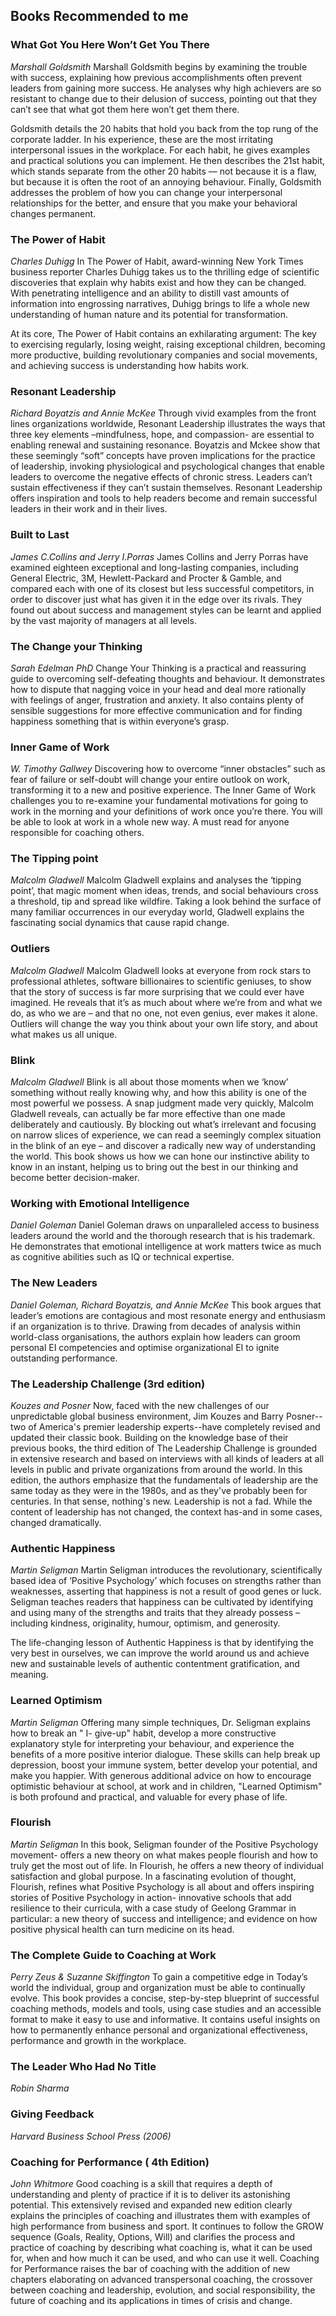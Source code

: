 ## Books Recommended to me

### What Got You Here Won’t Get You There
_Marshall Goldsmith_
Marshall Goldsmith begins by examining the trouble with success, explaining how previous accomplishments often prevent leaders from gaining more success. He analyses why high achievers are so resistant to change due to their delusion of success, pointing out that they can’t see that what got them here won’t get them there.

Goldsmith details the 20 habits that hold you back from the top rung of the corporate ladder. In his experience, these are the most irritating interpersonal issues in the workplace. For each habit, he gives examples and practical solutions you can implement. He then describes the 21st habit, which stands separate from the other 20 habits –– not because it is a flaw, but because it is often the root of an annoying behaviour.
Finally, Goldsmith addresses the problem of how you can change your interpersonal relationships for the better, and ensure that you make your behavioral changes permanent.

### The Power of Habit
_Charles Duhigg_
In The Power of Habit, award-winning New York Times business reporter Charles Duhigg takes us to the thrilling edge of scientific discoveries that explain why habits exist and how they can be changed. With penetrating intelligence and an ability to distill vast amounts of information into engrossing narratives, Duhigg brings to life a whole new understanding of human nature and its potential for transformation.

At its core, The Power of Habit contains an exhilarating argument: The key to exercising regularly, losing weight, raising exceptional children, becoming more productive, building revolutionary companies and social movements, and achieving success is understanding how habits work.


### Resonant Leadership
_Richard Boyatzis and Annie McKee_
Through vivid examples from the front lines organizations worldwide, Resonant Leadership illustrates the ways that three key elements –mindfulness, hope, and compassion- are essential to enabling renewal and sustaining resonance. Boyatzis and Mckee show that these seemingly “soft” concepts have proven implications for the practice of leadership, invoking physiological and psychological changes that enable leaders to overcome the negative effects of chronic stress. 
Leaders can’t sustain effectiveness if they can’t sustain themselves. Resonant Leadership offers inspiration and tools to help readers become and remain successful leaders in their work and in their lives.

### Built to Last 
_James C.Collins and Jerry I.Porras_
James Collins and Jerry Porras have examined eighteen exceptional and long-lasting companies, including General Electric, 3M, Hewlett-Packard and Procter & Gamble, and compared each with one of its closest but less successful competitors, in order to discover just what has given it in the edge over its rivals.  They found out about success and management styles can be learnt and applied by the vast majority of managers at all levels. 

### The Change your Thinking
_Sarah Edelman PhD_
Change Your Thinking is a practical and reassuring guide to overcoming self-defeating thoughts and behaviour. It demonstrates how to dispute that nagging voice in your head and deal more rationally with feelings of anger, frustration and anxiety. It also contains plenty of sensible suggestions for more effective communication and for finding happiness something that is within everyone’s grasp.


### Inner Game of Work
_W. Timothy Gallwey_
Discovering how to overcome “inner obstacles” such as fear of failure or self-doubt will change your entire outlook on work, transforming it to a new and positive experience. The Inner Game of Work challenges you to re-examine your fundamental motivations for going to work in the morning and your definitions of work once you’re there. You will be able to look at work in a whole new way. A must read for anyone responsible for coaching others.

### The Tipping point 
_Malcolm Gladwell_
Malcolm Gladwell explains and analyses the ‘tipping point’, that magic moment when ideas, trends, and social behaviours cross a threshold, tip and spread like wildfire. Taking a look behind the surface of many familiar occurrences in our everyday world, Gladwell explains the fascinating social dynamics that cause rapid change. 

### Outliers
_Malcolm Gladwell_
Malcolm Gladwell looks at everyone from rock stars to professional athletes, software billionaires to scientific geniuses, to show that the story of success is far more surprising that we could ever have imagined. He reveals that it’s as much about where we’re from and what we do, as who we are – and that no one, not even genius, ever makes it alone. 
Outliers will change the way you think about your own life story, and about what makes us all unique. 

### Blink
_Malcolm Gladwell_
Blink is all about those moments when we ‘know’ something without really knowing why, and how this ability is one of the most powerful we possess. A snap judgment made very quickly, Malcolm Gladwell reveals, can actually be far more effective than one made deliberately and cautiously. By blocking out what’s irrelevant and focusing on narrow slices of experience, we can read a seemingly complex situation in the blink of an eye – and discover a radically new way of understanding the world.
 This book shows us how we can hone our instinctive ability to know in an instant, helping us to bring out the best in our thinking and become better decision-maker. 


### Working with Emotional Intelligence
_Daniel Goleman_
Daniel Goleman draws on unparalleled access to business leaders around the world and the thorough research that is his trademark. He demonstrates that emotional intelligence at work matters twice as much as cognitive abilities such as IQ or technical expertise.


### The New Leaders
_Daniel Goleman, Richard Boyatzis, and Annie McKee_
This book argues that leader’s emotions are contagious and most resonate energy and enthusiasm if an organization is to thrive. Drawing from decades of analysis within world-class organisations, the authors explain how leaders can groom personal EI competencies and optimise organizational EI to ignite outstanding performance. 

### The Leadership Challenge (3rd edition)
_Kouzes and Posner_
Now, faced with the new challenges of our unpredictable global business environment, Jim Kouzes and Barry Posner--two of America's premier leadership experts--have completely revised and updated their classic book. Building on the knowledge base of their previous books, the third edition of The Leadership Challenge is grounded in extensive research and based on interviews with all kinds of leaders at all levels in public and private organizations from around the world. In this edition, the authors emphasize that the fundamentals of leadership are the same today as they were in the 1980s, and as they've probably been for centuries. In that sense, nothing's new. Leadership is not a fad. While the content of leadership has not changed, the context has-and in some cases, changed dramatically.

### Authentic Happiness
_Martin Seligman_
Martin Seligman introduces the revolutionary, scientifically based idea of ‘Positive Psychology’ which focuses on strengths rather than weaknesses, asserting that happiness is not a result of good genes or luck. Seligman teaches readers that happiness can be cultivated by identifying and using many of the strengths and traits that they already possess – including kindness, originality, humour, optimism, and generosity. 

The life-changing lesson of Authentic Happiness is that by identifying the very best in ourselves, we can improve the world around us and achieve new and sustainable levels of authentic contentment gratification, and meaning.

### Learned Optimism
_Martin Seligman_
Offering many simple techniques, Dr. Seligman explains how to break an " I- give-up" habit, develop a more constructive explanatory style for interpreting your behaviour, and experience the benefits of a more positive interior dialogue. These skills can help break up depression, boost your immune system, better develop your potential, and make you happier. With generous additional advice on how to encourage optimistic behaviour at school, at work and in children, "Learned Optimism" is both profound and practical, and valuable for every phase of life.

### Flourish
_Martin Seligman_
In this book, Seligman founder of the Positive Psychology movement- offers a new theory on what makes people flourish and how to truly get the most out of life. In Flourish, he offers a new theory of individual satisfaction and global purpose. In a fascinating evolution of thought, Flourish, refines what Positive Psychology is all about and offers inspiring stories of Positive Psychology in action- innovative schools that add resilience to their curricula, with a case study of Geelong Grammar in particular: a new theory of success and intelligence; and evidence on how positive physical health can turn medicine on its head.

### The Complete Guide to Coaching at Work
_Perry Zeus & Suzanne Skiffington_
To gain a competitive edge in Today’s world the individual, group and organization must be able to continually evolve. 
This book provides a concise, step-by-step blueprint of successful coaching methods, models and tools, using case studies and an accessible format to make it easy to use and informative. It contains useful insights on how to permanently enhance personal and organizational effectiveness, performance and growth in the workplace.


### The Leader Who Had No Title
_Robin Sharma_

### Giving Feedback
_Harvard Business School Press (2006)_

### Coaching for Performance ( 4th Edition) 
_John Whitmore_
Good coaching is a skill that requires a depth of understanding and plenty of practice if it is to deliver its astonishing potential. This extensively revised and expanded new edition clearly explains the principles of coaching and illustrates them with examples of high performance from business and sport. It continues to follow the GROW sequence (Goals, Reality, Options, Will) and clarifies the process and practice of coaching by describing what coaching is, what it can be used for, when and how much it can be used, and who can use it well. 
Coaching for Performance raises the bar of coaching with the addition of new chapters elaborating on advanced transpersonal coaching, the crossover between coaching and leadership, evolution, and social responsibility, the future of coaching and its applications in times of crisis and change. 
